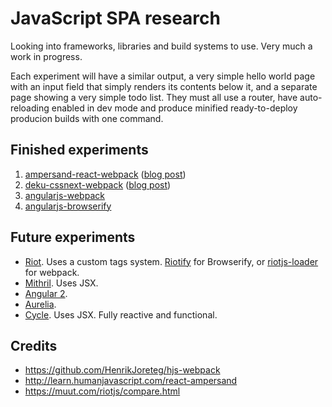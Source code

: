 # JavaScript SPA research

Looking into frameworks, libraries and build systems to use. Very much a work in progress.

Each experiment will have a similar output, a very simple hello world page with an input field that simply 
renders its contents below it, and a separate page showing a very simple todo list. They must all use a router, 
have auto-reloading enabled in dev mode and produce minified ready-to-deploy producion builds with one
command.

## Finished experiments

1. [ampersand-react-webpack](https://github.com/kevinrenskers/js-skeleton/tree/ampersand-react-webpack) ([blog post](http://www.mixedcase.nl/articles/2015/05/17/research-front-end-part-1/))
2. [deku-cssnext-webpack](https://github.com/kevinrenskers/js-skeleton/tree/deku-cssnext-webpack) ([blog post](http://www.mixedcase.nl/articles/2015/05/31/research-front-end-part-2/))
3. [angularjs-webpack](https://github.com/kevinrenskers/js-skeleton/tree/angularjs-webpack)
4. [angularjs-browserify](https://github.com/kevinrenskers/js-skeleton/tree/angularjs-browserify)

## Future experiments 

* [Riot](https://muut.com/riotjs/). Uses a custom tags system. 
  [Riotify](https://github.com/jhthorsen/riotify) for Browserify, or [riotjs-loader](https://github.com/esnunes/riotjs-loader) for webpack.
* [Mithril](http://lhorie.github.io/mithril/). Uses JSX.
* [Angular 2](https://angular.io).
* [Aurelia](http://aurelia.io).
* [Cycle](https://github.com/staltz/cycle). Uses JSX. Fully reactive and functional.

## Credits

* https://github.com/HenrikJoreteg/hjs-webpack
* http://learn.humanjavascript.com/react-ampersand
* https://muut.com/riotjs/compare.html
